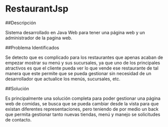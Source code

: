 # RestaurantJsp

##Descripción 

Sistema desarrollado en Java Web para tener una página web y un administrador de la pagina web.

##Problema Identificados

Se detecto que es complicado para los restaurantes que apenas acaban de empezar mostrar su menú y sus sucursales, ya que uno de los principales atractivos es que el cliente pueda ver lo que vende ese restaurante de tal manera que este permite que se pueda gestionar sin necesidad de un desarrollador que actualice los menús, sucursales, etc.

##Solución 

Es principalmente una solución completa para poder gestionar una página web de comidas, se busca que se pueda cambiar desde la vista para que existan diferentes representaciones, pero teniendo de por medio un back que permita gestionar tanto nuevas tiendas, menú y manejo se solicitudes de contacto.

